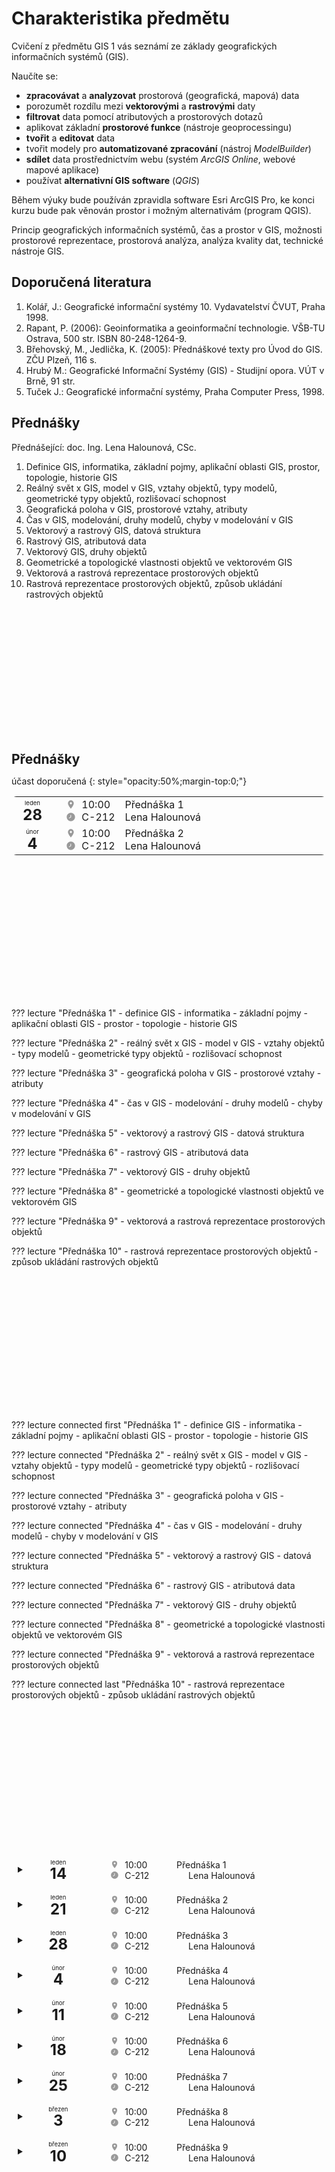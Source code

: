 # Charakteristika předmětu

Cvičení z předmětu GIS 1 vás seznámí ze základy geografických informačních systémů (GIS).

Naučíte se:

- **zpracovávat** a **analyzovat** prostorová (geografická, mapová) data
- porozumět rozdílu mezi **vektorovými** a **rastrovými** daty
- **filtrovat** data pomocí atributových a prostorových dotazů
- aplikovat základní **prostorové funkce** (nástroje geoprocessingu)
- **tvořit** a **editovat** data
- tvořit modely pro **automatizované zpracování** (nástroj _ModelBuilder_)
- **sdílet** data prostřednictvím webu (systém _ArcGIS Online_, webové mapové aplikace)
- používat **alternativní GIS software** (_QGIS_)

Během výuky bude používán zpravidla software Esri ArcGIS Pro, ke konci kurzu bude pak věnován prostor i možným alternativám (program QGIS).

Princip geografických informačních systémů, čas a prostor v GIS, možnosti prostorové reprezentace, prostorová analýza, analýza kvality dat, technické nástroje GIS.

## Doporučená literatura

1. Kolář, J.: Geografické informační systémy 10. Vydavatelství ČVUT, Praha 1998.
2. Rapant, P. (2006): Geoinformatika a geoinformační technologie. VŠB-TU Ostrava, 500 str. ISBN 80-248-1264-9.
3. Břehovský, M., Jedlička, K. (2005): Přednáškové texty pro Úvod do GIS. ZČU Plzeň, 116 s.
4. Hrubý M.: Geografické Informační Systémy (GIS) - Studijní opora. VÚT v Brně, 91 str.
5. Tuček J.: Geografické informační systémy, Praha Computer Press, 1998.

## Přednášky

Přednášející: doc. Ing. Lena Halounová, CSc.

1. Definice GIS, informatika, základní pojmy, aplikační oblasti GIS, prostor, topologie, historie GIS
2. Reálný svět x GIS, model v GIS, vztahy objektů, typy modelů, geometrické typy objektů, rozlišovací schopnost
3. Geografická poloha v GIS, prostorové vztahy, atributy
4. Čas v GIS, modelování, druhy modelů, chyby v modelování v GIS
5. Vektorový a rastrový GIS, datová struktura
6. Rastrový GIS, atributová data
7. Vektorový GIS, druhy objektů
8. Geometrické a topologické vlastnosti objektů ve vektorovém GIS
9. Vektorová a rastrová reprezentace prostorových objektů
10. Rastrová reprezentace prostorových objektů, způsob ukládání rastrových objektů

<!-- <div class="container" style="">
  <div class="list_item" style="background-color:inherit;padding:10px;border-radius:10px;border:2px solid #ddd;">
    <div class="date" style="display:inline-block;text-align:center;color:var(--md-primary-fg-color);width:2.5rem;">
      <div class="month" style="font-size:.6rem;line-height:1.3;">leden</div>
      <div class="day" style="font-size:1.5rem;font-weight:bold;line-height:1;">28</div>
    </div>
    <div class="time_place" style="background-color:blue;display:inline-block">
      <div clas="time">10:00 - 12:00</div>
      <div class="place">C-212, FSv ČVUT</div>
    </div>
    <div class="title_teacher" style="background-color:blue;display:inline-block">
      <div class="title">Lecture Title</div>
      <div class="teacher">Lecturer</div>
    </div>
  </div>
</div> -->

<div style="margin:3cm">&nbsp;</div>

<style>
  /*tbody {width: 100% !important;display: table !important;}*/
  /* .md-typeset__table {width:100%;} */
  /* tbody{width: 100% !important;} */
  /* tr{width:100%;} */
  .md-typeset__scrollwrap {text-align: center;}
</style>

<h2 style="font-weight:bold;margin-bottom:0;">Přednášky</h2>

účast doporučená
{: style="opacity:50%;margin-top:0;"}

<table style="border-radius:.5rem;">
  <tbody>
    <tr>
      <td style="text-align:center;vertical-align:middle;color:var(--md-primary-fg-color);border-top:none;padding-right:0;">
        <div style="border-right:1px solid var(--md-typeset-table-color); padding-right:calc(1.25em + 10px); padding-left:10px;">
          <div class="month" style="font-size:.6rem;line-height:1.3;">leden</div>
          <div class="day" style="font-size:1.5rem;font-weight:bold;line-height:1;">28</div>
        </div>
      </td>
      <td style="border-top:none;vertical-align:middle;">
        <div>
          <div class="time" style="white-space: nowrap;">
            <span style="display:inline-block;height:1em;width:1em;vertical-align:-6%;margin-right:5px;color:#999;"><svg fill="currentColor" xmlns="http://www.w3.org/2000/svg" viewBox="0 0 24 24"><title>map-marker</title><path d="M12,11.5A2.5,2.5 0 0,1 9.5,9A2.5,2.5 0 0,1 12,6.5A2.5,2.5 0 0,1 14.5,9A2.5,2.5 0 0,1 12,11.5M12,2A7,7 0 0,0 5,9C5,14.25 12,22 12,22C12,22 19,14.25 19,9A7,7 0 0,0 12,2Z" /></svg></span>
            10:00</div>
          <div class="place" style="white-space: nowrap;">
            <span style="display:inline-block;height:1em;width:1em;vertical-align:-10%;margin-right:5px;color:#999;"><svg fill="currentColor" xmlns="http://www.w3.org/2000/svg" viewBox="0 0 24 24"><title>clock-time-eight</title><path d="M12 2C6.5 2 2 6.5 2 12C2 17.5 6.5 22 12 22C17.5 22 22 17.5 22 12S17.5 2 12 2M7.7 15.5L7 14.2L11 11.9V7H12.5V12.8L7.7 15.5Z" /></svg></span>
            C-212</div>
        </div>
      </td>
      <td style="border-top:none;vertical-align:middle;width:1000px;white-space: nowrap;">
        <div>Přednáška 1</div>
        <div>Lena Halounová</div>
      </td>
    </tr>
    <tr>
      <td style="text-align:center;vertical-align:middle;color:var(--md-primary-fg-color);border-top:none;padding-right:0;">
        <div style="border-right:1px solid var(--md-typeset-table-color); padding-right:calc(1.25em + 10px); padding-left:10px;">
          <div class="month" style="font-size:.6rem;line-height:1.3;">únor</div>
          <div class="day" style="font-size:1.5rem;font-weight:bold;line-height:1;">4</div>
        </div>
      </td>
      <td style="border-top:none;vertical-align:middle;">
        <div>
          <div class="time" style="white-space: nowrap;">
            <span style="display:inline-block;height:1em;width:1em;vertical-align:-6%;margin-right:5px;color:#999;"><svg fill="currentColor" xmlns="http://www.w3.org/2000/svg" viewBox="0 0 24 24"><title>map-marker</title><path d="M12,11.5A2.5,2.5 0 0,1 9.5,9A2.5,2.5 0 0,1 12,6.5A2.5,2.5 0 0,1 14.5,9A2.5,2.5 0 0,1 12,11.5M12,2A7,7 0 0,0 5,9C5,14.25 12,22 12,22C12,22 19,14.25 19,9A7,7 0 0,0 12,2Z" /></svg></span>
            10:00</div>
          <div class="place" style="white-space: nowrap;">
            <span style="display:inline-block;height:1em;width:1em;vertical-align:-10%;margin-right:5px;color:#999;"><svg fill="currentColor" xmlns="http://www.w3.org/2000/svg" viewBox="0 0 24 24"><title>clock-time-eight</title><path d="M12 2C6.5 2 2 6.5 2 12C2 17.5 6.5 22 12 22C17.5 22 22 17.5 22 12S17.5 2 12 2M7.7 15.5L7 14.2L11 11.9V7H12.5V12.8L7.7 15.5Z" /></svg></span>
            C-212</div>
        </div>
      </td>
      <td style="border-top:none;vertical-align:middle;width:1000px;white-space: nowrap;">
        <div>Přednáška 2</div>
        <div>Lena Halounová</div>
      </td>
    </tr>
  </tbody>
</table>

<div style="margin:3cm">&nbsp;</div>

<style>
  :root {--md-admonition-icon--presentation: url('data:image/svg+xml;charset=utf-8,<svg xmlns="http://www.w3.org/2000/svg" viewBox="0 0 24 24"><path d="M2,3H10A2,2 0 0,1 12,1A2,2 0 0,1 14,3H22V5H21V16H15.25L17,22H15L13.25,16H10.75L9,22H7L8.75,16H3V5H2V3M5,5V14H19V5H5Z" /></svg>');
  --md-admonition-icon--material-numeric-1-box: url('data:image/svg+xml;charset=utf-8,<svg xmlns="http://www.w3.org/2000/svg" viewBox="0 0 24 24"><title>numeric-1-box</title><path d="M14,17H12V9H10V7H14M19,3H5A2,2 0 0,0 3,5V19A2,2 0 0,0 5,21H19A2,2 0 0,0 21,19V5A2,2 0 0,0 19,3Z" /></svg>');}
  .lecture summary::before{-webkit-mask-image: var(--md-admonition-icon--presentation) !important; mask-image: var(--md-admonition-icon--presentation) !important;}
  details.lecture {border-color: var(--md-primary-fg-color) !important;/*margin:50px 0px;*/}
  details.lecture summary {background-color: #0094851a !important;}
  details.lecture summary:first-child::before {background-color:var(--md-primary-fg-color) !important;}
  details.lecture summary:first-child::after  {color:var(--md-primary-fg-color) !important;}
</style>

??? lecture "Přednáška 1" - definice GIS - informatika - základní pojmy - aplikační oblasti GIS - prostor - topologie - historie GIS

??? lecture "Přednáška 2" - reálný svět x GIS - model v GIS - vztahy objektů - typy modelů - geometrické typy objektů - rozlišovací schopnost

??? lecture "Přednáška 3" - geografická poloha v GIS - prostorové vztahy - atributy

??? lecture "Přednáška 4" - čas v GIS - modelování - druhy modelů - chyby v modelování v GIS

??? lecture "Přednáška 5" - vektorový a rastrový GIS - datová struktura

??? lecture "Přednáška 6" - rastrový GIS - atributová data

??? lecture "Přednáška 7" - vektorový GIS - druhy objektů

??? lecture "Přednáška 8" - geometrické a topologické vlastnosti objektů ve vektorovém GIS

??? lecture "Přednáška 9" - vektorová a rastrová reprezentace prostorových objektů

??? lecture "Přednáška 10" - rastrová reprezentace prostorových objektů - způsob ukládání rastrových objektů

<div style="margin:3cm">&nbsp;</div>

<style>
  .connected{margin:0 !important;border-top:none !important; border-bottom:none !important;border-radius:0 !important;box-shadow:none !important;}
  .connected.first{border-radius: .1rem .1rem 0 0 !important; border-top:   .05rem solid var(--md-primary-fg-color) !important;}
  .connected.last {border-radius: 0 0 .1rem .1rem !important; border-bottom:.05rem solid var(--md-primary-fg-color) !important;}
</style>

??? lecture connected first "Přednáška 1" - definice GIS - informatika - základní pojmy - aplikační oblasti GIS - prostor - topologie - historie GIS

??? lecture connected "Přednáška 2" - reálný svět x GIS - model v GIS - vztahy objektů - typy modelů - geometrické typy objektů - rozlišovací schopnost

??? lecture connected "Přednáška 3" - geografická poloha v GIS - prostorové vztahy - atributy

??? lecture connected "Přednáška 4" - čas v GIS - modelování - druhy modelů - chyby v modelování v GIS

??? lecture connected "Přednáška 5" - vektorový a rastrový GIS - datová struktura

??? lecture connected "Přednáška 6" - rastrový GIS - atributová data

??? lecture connected "Přednáška 7" - vektorový GIS - druhy objektů

??? lecture connected "Přednáška 8" - geometrické a topologické vlastnosti objektů ve vektorovém GIS

??? lecture connected "Přednáška 9" - vektorová a rastrová reprezentace prostorových objektů

??? lecture connected last "Přednáška 10" - rastrová reprezentace prostorových objektů - způsob ukládání rastrových objektů

<div style="margin:3cm">&nbsp;</div>

<style>
  .connected{margin:0 !important;border-top:none !important; border-bottom:none !important;border-radius:0 !important;box-shadow:none !important;}
  .connected.first{border-radius: .1rem .1rem 0 0 !important; border-top:   .05rem solid var(--md-primary-fg-color) !important;}
  .connected.last {border-radius: 0 0 .1rem .1rem !important; border-bottom:.05rem solid var(--md-primary-fg-color) !important;}

  .connected.table.first{border-radius: .5rem .5rem 0 0 !important; border-top:   .05rem solid var(--md-primary-fg-color) !important;}
  .connected.table.last {border-radius: 0 0 .5rem .5rem !important; border-bottom:.05rem solid var(--md-primary-fg-color) !important;}
  details.connected.table summary:first-child::before{content:none !important;}
  details.connected.table summary:first-child::after{top:22.8px;background-color:var(--md-primary-fg-color);} /*verical alignment*/
  details.connected.table summary{padding-left:0;background-color:unset;}
  summary:hover{background-color:#0094851a !important;}
  details[open] summary{background-color:#0094851a !important;}
  details[open]{border-bottom:.05rem solid var(--md-primary-fg-color) !important;}

  div.event_container{border:.05rem solid var(--md-primary-fg-color); border-radius:.5rem;/*background-color:red;*/overflow: hidden;}
  div.event_container details.details_event_item{border:none;}
  div.event_container details.details_event_item summary{padding:10px; white-space:nowrap;}
  div.event_container details.details_event_item summary .date{display:inline-block;vertical-align:middle;text-align:center;border-right:1px solid var(--md-typeset-table-color); padding-right:calc(1.25em + 2px); padding-left:10px;color:var(--md-primary-fg-color); width:80px;}
                                                 summary .date .month{font-size:.6rem;line-height:1.3;}
                                                 summary .date .day  {font-size:1.5rem;font-weight:bold;line-height:1;}
  div.event_container details.details_event_item summary .time_loc{display:inline-block; vertical-align:middle; font-weight:normal; margin: 0px 40px 0px 20px;}
                                                 /* summary .time_loc .time    {white-space:nowrap;} */
                                                 /* summary .time_loc .location{white-space:nowrap;} */
                                                 summary .marker.map_pin   {display:inline-block; height:1em; width:1em; vertical-align: -6%; margin-right:5px; color:#999;}
                                                 summary .marker.clock_time{display:inline-block; height:1em; width:1em; vertical-align:-10%; margin-right:5px; color:#999;}
  div.event_container details.details_event_item summary .title_staff{display:inline-block; vertical-align:middle; font-weight:normal;}
                                                 summary img{width:1em !important; height:1em !important; object-fit:cover; border-radius:50%; vertical-align:-9%; margin-right:5px;}
  /*DESIGN INSPIRATION: https://cdn.dribbble.com/userupload/6968464/file/original-35752bb8755c7231346ed73826e77597.png*/
</style>

<div class="event_container">
  <details class="details_event_item connected table">
    <summary>
      <div class="date">
        <div class="month">leden</div>
        <div class="day">14</div>
      </div>
      <div class="time_loc">
        <div class="time">
          <span class="marker map_pin"><svg fill="currentColor" xmlns="http://www.w3.org/2000/svg" viewBox="0 0 24 24"><title>map-marker</title><path d="M12,11.5A2.5,2.5 0 0,1 9.5,9A2.5,2.5 0 0,1 12,6.5A2.5,2.5 0 0,1 14.5,9A2.5,2.5 0 0,1 12,11.5M12,2A7,7 0 0,0 5,9C5,14.25 12,22 12,22C12,22 19,14.25 19,9A7,7 0 0,0 12,2Z" /></svg></span>
          10:00</div>
        <div class="location">
          <span class="marker clock_time"><svg fill="currentColor" xmlns="http://www.w3.org/2000/svg" viewBox="0 0 24 24"><title>clock-time-eight</title><path d="M12 2C6.5 2 2 6.5 2 12C2 17.5 6.5 22 12 22C17.5 22 22 17.5 22 12S17.5 2 12 2M7.7 15.5L7 14.2L11 11.9V7H12.5V12.8L7.7 15.5Z" /></svg></span>
          C-212</div>
      </div>
      <div class="title_staff">
        <div class="title">Přednáška 1</div>
        <div class="staff"><img src="https://geomatics.fsv.cvut.cz/wp-content/uploads/2022/01/03-edit_export@0.5x-2.jpg">Lena Halounová</div>
      </div>
    </summary>
    <ul>
      <li>definice GIS</li>
      <li>informatika</li>
      <li>základní pojmy</li>
      <li>aplikační oblasti GIS</li>
      <li>prostor</li>
      <li>topologie</li>
      <li>historie GIS</li>
    </ul>
  </details>

  <details class="details_event_item connected table">
    <summary>
      <div class="date">
        <div class="month">leden</div>
        <div class="day">21</div>
      </div>
      <div class="time_loc">
        <div class="time">
          <span class="marker map_pin"><svg fill="currentColor" xmlns="http://www.w3.org/2000/svg" viewBox="0 0 24 24"><title>map-marker</title><path d="M12,11.5A2.5,2.5 0 0,1 9.5,9A2.5,2.5 0 0,1 12,6.5A2.5,2.5 0 0,1 14.5,9A2.5,2.5 0 0,1 12,11.5M12,2A7,7 0 0,0 5,9C5,14.25 12,22 12,22C12,22 19,14.25 19,9A7,7 0 0,0 12,2Z" /></svg></span>
          10:00</div>
        <div class="location">
          <span class="marker clock_time"><svg fill="currentColor" xmlns="http://www.w3.org/2000/svg" viewBox="0 0 24 24"><title>clock-time-eight</title><path d="M12 2C6.5 2 2 6.5 2 12C2 17.5 6.5 22 12 22C17.5 22 22 17.5 22 12S17.5 2 12 2M7.7 15.5L7 14.2L11 11.9V7H12.5V12.8L7.7 15.5Z" /></svg></span>
          C-212</div>
      </div>
      <div class="title_staff">
        <div class="title">Přednáška 2</div>
        <div class="staff"><img src="https://geomatics.fsv.cvut.cz/wp-content/uploads/2022/01/03-edit_export@0.5x-2.jpg">Lena Halounová</div>
      </div>
    </summary>
    <ul>
      <li>definice GIS</li>
      <li>informatika</li>
      <li>základní pojmy</li>
      <li>aplikační oblasti GIS</li>
      <li>prostor</li>
      <li>topologie</li>
      <li>historie GIS</li>
    </ul>
  </details>

  <details class="details_event_item connected table">
    <summary>
      <div class="date">
        <div class="month">leden</div>
        <div class="day">28</div>
      </div>
      <div class="time_loc">
        <div class="time">
          <span class="marker map_pin"><svg fill="currentColor" xmlns="http://www.w3.org/2000/svg" viewBox="0 0 24 24"><title>map-marker</title><path d="M12,11.5A2.5,2.5 0 0,1 9.5,9A2.5,2.5 0 0,1 12,6.5A2.5,2.5 0 0,1 14.5,9A2.5,2.5 0 0,1 12,11.5M12,2A7,7 0 0,0 5,9C5,14.25 12,22 12,22C12,22 19,14.25 19,9A7,7 0 0,0 12,2Z" /></svg></span>
          10:00</div>
        <div class="location">
          <span class="marker clock_time"><svg fill="currentColor" xmlns="http://www.w3.org/2000/svg" viewBox="0 0 24 24"><title>clock-time-eight</title><path d="M12 2C6.5 2 2 6.5 2 12C2 17.5 6.5 22 12 22C17.5 22 22 17.5 22 12S17.5 2 12 2M7.7 15.5L7 14.2L11 11.9V7H12.5V12.8L7.7 15.5Z" /></svg></span>
          C-212</div>
      </div>
      <div class="title_staff">
        <div class="title">Přednáška 3</div>
        <div class="staff"><img src="https://geomatics.fsv.cvut.cz/wp-content/uploads/2022/01/03-edit_export@0.5x-2.jpg">Lena Halounová</div>
      </div>
    </summary>
    <ul>
      <li>definice GIS</li>
      <li>informatika</li>
      <li>základní pojmy</li>
      <li>aplikační oblasti GIS</li>
      <li>prostor</li>
      <li>topologie</li>
      <li>historie GIS</li>
    </ul>
  </details>

  <details class="details_event_item connected table">
    <summary>
      <div class="date">
        <div class="month">únor</div>
        <div class="day">4</div>
      </div>
      <div class="time_loc">
        <div class="time">
          <span class="marker map_pin"><svg fill="currentColor" xmlns="http://www.w3.org/2000/svg" viewBox="0 0 24 24"><title>map-marker</title><path d="M12,11.5A2.5,2.5 0 0,1 9.5,9A2.5,2.5 0 0,1 12,6.5A2.5,2.5 0 0,1 14.5,9A2.5,2.5 0 0,1 12,11.5M12,2A7,7 0 0,0 5,9C5,14.25 12,22 12,22C12,22 19,14.25 19,9A7,7 0 0,0 12,2Z" /></svg></span>
          10:00</div>
        <div class="location">
          <span class="marker clock_time"><svg fill="currentColor" xmlns="http://www.w3.org/2000/svg" viewBox="0 0 24 24"><title>clock-time-eight</title><path d="M12 2C6.5 2 2 6.5 2 12C2 17.5 6.5 22 12 22C17.5 22 22 17.5 22 12S17.5 2 12 2M7.7 15.5L7 14.2L11 11.9V7H12.5V12.8L7.7 15.5Z" /></svg></span>
          C-212</div>
      </div>
      <div class="title_staff">
        <div class="title">Přednáška 4</div>
        <div class="staff"><img src="https://geomatics.fsv.cvut.cz/wp-content/uploads/2022/01/03-edit_export@0.5x-2.jpg">Lena Halounová</div>
      </div>
    </summary>
    <ul>
      <li>definice GIS</li>
      <li>informatika</li>
      <li>základní pojmy</li>
      <li>aplikační oblasti GIS</li>
      <li>prostor</li>
      <li>topologie</li>
      <li>historie GIS</li>
    </ul>
  </details>

  <details class="details_event_item connected table">
    <summary>
      <div class="date">
        <div class="month">únor</div>
        <div class="day">11</div>
      </div>
      <div class="time_loc">
        <div class="time">
          <span class="marker map_pin"><svg fill="currentColor" xmlns="http://www.w3.org/2000/svg" viewBox="0 0 24 24"><title>map-marker</title><path d="M12,11.5A2.5,2.5 0 0,1 9.5,9A2.5,2.5 0 0,1 12,6.5A2.5,2.5 0 0,1 14.5,9A2.5,2.5 0 0,1 12,11.5M12,2A7,7 0 0,0 5,9C5,14.25 12,22 12,22C12,22 19,14.25 19,9A7,7 0 0,0 12,2Z" /></svg></span>
          10:00</div>
        <div class="location">
          <span class="marker clock_time"><svg fill="currentColor" xmlns="http://www.w3.org/2000/svg" viewBox="0 0 24 24"><title>clock-time-eight</title><path d="M12 2C6.5 2 2 6.5 2 12C2 17.5 6.5 22 12 22C17.5 22 22 17.5 22 12S17.5 2 12 2M7.7 15.5L7 14.2L11 11.9V7H12.5V12.8L7.7 15.5Z" /></svg></span>
          C-212</div>
      </div>
      <div class="title_staff">
        <div class="title">Přednáška 5</div>
        <div class="staff"><img src="https://geomatics.fsv.cvut.cz/wp-content/uploads/2022/01/03-edit_export@0.5x-2.jpg">Lena Halounová</div>
      </div>
    </summary>
    <ul>
      <li>definice GIS</li>
      <li>informatika</li>
      <li>základní pojmy</li>
      <li>aplikační oblasti GIS</li>
      <li>prostor</li>
      <li>topologie</li>
      <li>historie GIS</li>
    </ul>
  </details>

  <details class="details_event_item connected table">
    <summary>
      <div class="date">
        <div class="month">únor</div>
        <div class="day">18</div>
      </div>
      <div class="time_loc">
        <div class="time">
          <span class="marker map_pin"><svg fill="currentColor" xmlns="http://www.w3.org/2000/svg" viewBox="0 0 24 24"><title>map-marker</title><path d="M12,11.5A2.5,2.5 0 0,1 9.5,9A2.5,2.5 0 0,1 12,6.5A2.5,2.5 0 0,1 14.5,9A2.5,2.5 0 0,1 12,11.5M12,2A7,7 0 0,0 5,9C5,14.25 12,22 12,22C12,22 19,14.25 19,9A7,7 0 0,0 12,2Z" /></svg></span>
          10:00</div>
        <div class="location">
          <span class="marker clock_time"><svg fill="currentColor" xmlns="http://www.w3.org/2000/svg" viewBox="0 0 24 24"><title>clock-time-eight</title><path d="M12 2C6.5 2 2 6.5 2 12C2 17.5 6.5 22 12 22C17.5 22 22 17.5 22 12S17.5 2 12 2M7.7 15.5L7 14.2L11 11.9V7H12.5V12.8L7.7 15.5Z" /></svg></span>
          C-212</div>
      </div>
      <div class="title_staff">
        <div class="title">Přednáška 6</div>
        <div class="staff"><img src="https://geomatics.fsv.cvut.cz/wp-content/uploads/2022/01/03-edit_export@0.5x-2.jpg">Lena Halounová</div>
      </div>
    </summary>
    <ul>
      <li>definice GIS</li>
      <li>informatika</li>
      <li>základní pojmy</li>
      <li>aplikační oblasti GIS</li>
      <li>prostor</li>
      <li>topologie</li>
      <li>historie GIS</li>
    </ul>
  </details>

  <details class="details_event_item connected table">
    <summary>
      <div class="date">
        <div class="month">únor</div>
        <div class="day">25</div>
      </div>
      <div class="time_loc">
        <div class="time">
          <span class="marker map_pin"><svg fill="currentColor" xmlns="http://www.w3.org/2000/svg" viewBox="0 0 24 24"><title>map-marker</title><path d="M12,11.5A2.5,2.5 0 0,1 9.5,9A2.5,2.5 0 0,1 12,6.5A2.5,2.5 0 0,1 14.5,9A2.5,2.5 0 0,1 12,11.5M12,2A7,7 0 0,0 5,9C5,14.25 12,22 12,22C12,22 19,14.25 19,9A7,7 0 0,0 12,2Z" /></svg></span>
          10:00</div>
        <div class="location">
          <span class="marker clock_time"><svg fill="currentColor" xmlns="http://www.w3.org/2000/svg" viewBox="0 0 24 24"><title>clock-time-eight</title><path d="M12 2C6.5 2 2 6.5 2 12C2 17.5 6.5 22 12 22C17.5 22 22 17.5 22 12S17.5 2 12 2M7.7 15.5L7 14.2L11 11.9V7H12.5V12.8L7.7 15.5Z" /></svg></span>
          C-212</div>
      </div>
      <div class="title_staff">
        <div class="title">Přednáška 7</div>
        <div class="staff"><img src="https://geomatics.fsv.cvut.cz/wp-content/uploads/2022/01/03-edit_export@0.5x-2.jpg">Lena Halounová</div>
      </div>
    </summary>
    <ul>
      <li>definice GIS</li>
      <li>informatika</li>
      <li>základní pojmy</li>
      <li>aplikační oblasti GIS</li>
      <li>prostor</li>
      <li>topologie</li>
      <li>historie GIS</li>
    </ul>
  </details>

  <details class="details_event_item connected table">
    <summary>
      <div class="date">
        <div class="month">březen</div>
        <div class="day">3</div>
      </div>
      <div class="time_loc">
        <div class="time">
          <span class="marker map_pin"><svg fill="currentColor" xmlns="http://www.w3.org/2000/svg" viewBox="0 0 24 24"><title>map-marker</title><path d="M12,11.5A2.5,2.5 0 0,1 9.5,9A2.5,2.5 0 0,1 12,6.5A2.5,2.5 0 0,1 14.5,9A2.5,2.5 0 0,1 12,11.5M12,2A7,7 0 0,0 5,9C5,14.25 12,22 12,22C12,22 19,14.25 19,9A7,7 0 0,0 12,2Z" /></svg></span>
          10:00</div>
        <div class="location">
          <span class="marker clock_time"><svg fill="currentColor" xmlns="http://www.w3.org/2000/svg" viewBox="0 0 24 24"><title>clock-time-eight</title><path d="M12 2C6.5 2 2 6.5 2 12C2 17.5 6.5 22 12 22C17.5 22 22 17.5 22 12S17.5 2 12 2M7.7 15.5L7 14.2L11 11.9V7H12.5V12.8L7.7 15.5Z" /></svg></span>
          C-212</div>
      </div>
      <div class="title_staff">
        <div class="title">Přednáška 8</div>
        <div class="staff"><img src="https://geomatics.fsv.cvut.cz/wp-content/uploads/2022/01/03-edit_export@0.5x-2.jpg">Lena Halounová</div>
      </div>
    </summary>
    <ul>
      <li>definice GIS</li>
      <li>informatika</li>
      <li>základní pojmy</li>
      <li>aplikační oblasti GIS</li>
      <li>prostor</li>
      <li>topologie</li>
      <li>historie GIS</li>
    </ul>
  </details>

  <details class="details_event_item connected table">
    <summary>
      <div class="date">
        <div class="month">březen</div>
        <div class="day">10</div>
      </div>
      <div class="time_loc">
        <div class="time">
          <span class="marker map_pin"><svg fill="currentColor" xmlns="http://www.w3.org/2000/svg" viewBox="0 0 24 24"><title>map-marker</title><path d="M12,11.5A2.5,2.5 0 0,1 9.5,9A2.5,2.5 0 0,1 12,6.5A2.5,2.5 0 0,1 14.5,9A2.5,2.5 0 0,1 12,11.5M12,2A7,7 0 0,0 5,9C5,14.25 12,22 12,22C12,22 19,14.25 19,9A7,7 0 0,0 12,2Z" /></svg></span>
          10:00</div>
        <div class="location">
          <span class="marker clock_time"><svg fill="currentColor" xmlns="http://www.w3.org/2000/svg" viewBox="0 0 24 24"><title>clock-time-eight</title><path d="M12 2C6.5 2 2 6.5 2 12C2 17.5 6.5 22 12 22C17.5 22 22 17.5 22 12S17.5 2 12 2M7.7 15.5L7 14.2L11 11.9V7H12.5V12.8L7.7 15.5Z" /></svg></span>
          C-212</div>
      </div>
      <div class="title_staff">
        <div class="title">Přednáška 9</div>
        <div class="staff"><img src="https://geomatics.fsv.cvut.cz/wp-content/uploads/2022/01/03-edit_export@0.5x-2.jpg">Lena Halounová</div>
      </div>
    </summary>
    <ul>
      <li>definice GIS</li>
      <li>informatika</li>
      <li>základní pojmy</li>
      <li>aplikační oblasti GIS</li>
      <li>prostor</li>
      <li>topologie</li>
      <li>historie GIS</li>
    </ul>
  </details>
</div>

<div style="margin:6cm">&nbsp;</div>
